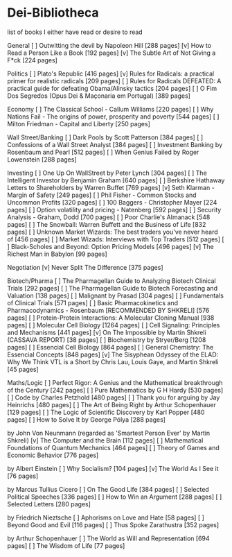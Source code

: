 # Dei-Bibliotheca
list of books I either have read or desire to read

General 
[  ] Outwitting the devil by Napoleon Hill [288 pages]
[v] How to Read a Person Like a Book [192 pages]
[v] The Subtle Art of Not Giving a F*ck [224 pages]

Politics
[  ] Plato's Republic [416 pages]
[v] Rules for Radicals: a practical primer for realistic radicals [209 pages]
[  ] Rules for Radicals DEFEATED: A practical guide for defeating Obama/Alinsky tactics [204 pages]
[  ] O Fim Dos Segredos (Opus Dei & Maçonaria em Portugal) [389 pages]

Economy
[  ] The Classical School - Callum Williams [220 pages]
[  ] Why Nations Fail - The origins of power, prosperity and poverty [544 pages]
[  ] Milton Friedman - Capital and Liberty [250 pages]

Wall Street/Banking
[  ] Dark Pools by Scott Patterson [384 pages]
[  ] Confessions of a Wall Street Analyst [384 pages]
[  ] Investment Banking by Rosenbaum and Pearl [512 pages]
[  ] When Genius Failed by Roger Lowenstein [288 pages]

Investing 
[  ] One Up On WallStreet by Peter Lynch [304 pages]
[  ] The Intelligent Investor by Benjamin Graham [640 pages]
[  ] Berkshire Hathaway Letters to Shareholders by Warren Buffet [769 pages]
[v] Seth Klarman - Margin of Safety [249 pages]
[  ] Phil Fisher - Common Stocks and Uncommon Profits [320 pages]
[  ] 100 Baggers - Christopher Mayer [224 pages]
[  ] Option volatility and pricing - Natenberg [592 pages]
[  ] Security Analysis - Graham, Dodd [700 pages]
[  ] Poor Charlie's Almanack [548 pages]
[  ] The Snowball: Warren Buffett and the Business of Life [832 pages]
[  ] Unknown Market Wizards: The best traders you've never heard of [456 pages]
[  ] Market Wizads: Interviews with Top Traders [512 pages]
[  ] Black-Scholes and Beyond: Option Pricing Models [496 pages]
[v] The Richest Man in Babylon [99 pages]

Negotiation
[v] Never Split The Difference [375 pages]

Biotech/Pharma
[  ] The Pharmagellan Guide to Analyzing Biotech Clinical Trials [292 pages]
[  ] The Pharmagellan Guide to Biotech Forecasting and Valuation [138 pages]
[  ] Malignant by Prasad [304 pages]
[  ] Fundamentals of Clinical Trials [571 pages]
[  ] Basic Pharmacokinetics and Pharmacodynamics - Rosenbaum [RECOMMENDED BY SHKRELI] [576 pages]
[  ] Protein-Protein Interactions: A Molecular Cloning Manual [938 pages]
[  ] Molecular Cell Biology [1264 pages]
[  ] Cell Signaling: Principles and Mechanisms [441 pages]
[v] On The Impossible by Martin Shkreli (CASSAVA REPORT) [38 pages]
[  ] Biochemistry by Stryer/Berg [1208 pages]
[  ] Essencial Cell Biology [864 pages]
[  ] General Chemistry: The Essencial Concepts [848 pages]
[v] The Sisyphean Odyssey of the ELAD: Why We Think VTL is a Short by Chris Lau, Louis Gaye, and Martin Shkreli [45 pages]

Maths/Logic
[  ] Perfect Rigor: A Genius and the Mathematical breakthrough of the Century [242 pages]
[  ] Pure Mathematics by G H Hardy [530 pages]
[  ] Code by Charles Petzhold [480 pages]
[  ] Thank you for arguing by Jay Heinrichs [480 pages]
[  ] The Art of Being Right by Arthur Schopenhauer [129 pages]
[  ] The Logic of Scientific Discovery by Karl Popper [480 pages]
[  ] How to Solve It by George Pólya [288 pages]

by John Von Neunmann (regarded as 'Smartest Person Ever' by Martin Shkreli)
[v] The Computer and the Brain [112 pages]
[  ] Mathematical Foundations of Quantum Mechanics [464 pages]
[  ] Theory of Games and Economic Behavior [776 pages]

by Albert Einstein
[  ] Why Socialism? [104 pages]
[v] The World As I See it [76 pages]

by Marcus Tullius Cicero
[  ] On The Good Life [384 pages]
[  ] Selected Political Speeches [336 pages]
[  ] How to Win an Argument [288 pages]
[  ] Selected Letters [280 pages]

by Friedrich Nieztsche
[  ] Aphorisms on Love and Hate [58 pages]
[  ] Beyond Good and Evil [116 pages]
[  ] Thus Spoke Zarathustra [352 pages]

by Arthur Schopenhauer
[  ] The World as Will and Representation [694 pages]
[  ] The Wisdom of Life [77 pages]
